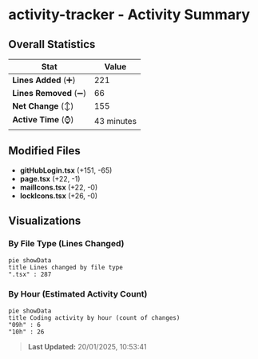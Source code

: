 # activity-tracker - Activity Summary 

## Overall Statistics

| Stat                   | Value                                                             |
| ---------------------- | ----------------------------------------------------------------- |
| **Lines Added** (➕)   | 221                                          |
| **Lines Removed** (➖) | 66                                        |
| **Net Change** (↕)    | 155                |
| **Active Time** (⌚)   | 43 minutes |


## Modified Files
- **gitHubLogin.tsx** (+151, -65)
- **page.tsx** (+22, -1)
- **mailIcons.tsx** (+22, -0)
- **lockIcons.tsx** (+26, -0)

## Visualizations

### By File Type (Lines Changed)

```mermaid
pie showData
title Lines changed by file type
".tsx" : 287
```

### By Hour (Estimated Activity Count)

```mermaid
pie showData
title Coding activity by hour (count of changes)
"09h" : 6
"10h" : 26
```


> **Last Updated:** 20/01/2025, 10:53:41